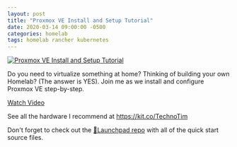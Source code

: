 ```yaml
---
layout: post
title: "Proxmox VE Install and Setup Tutorial"
date: 2020-03-14 09:00:00 -0500
categories: homelab
tags: homelab rancher kubernetes
---
```


[![Proxmox VE Install and Setup Tutorial](https://img.youtube.com/vi/7OVaWaqO2aU/0.jpg)](https://www.youtube.com/watch?v=7OVaWaqO2aU "Proxmox VE Install and Setup Tutorial")

Do you need to virtualize something at home?  Thinking of building your own Homelab? (The answer is YES).  Join me as we install and configure Proxmox VE step-by-step.


[Watch Video](https://www.youtube.com/watch?v=7OVaWaqO2aU)

See all the hardware I recommend at <https://kit.co/TechnoTim>

Don't forget to check out the [🚀Launchpad repo](https://l.technotim.live/quick-start) with all of the quick start source files.